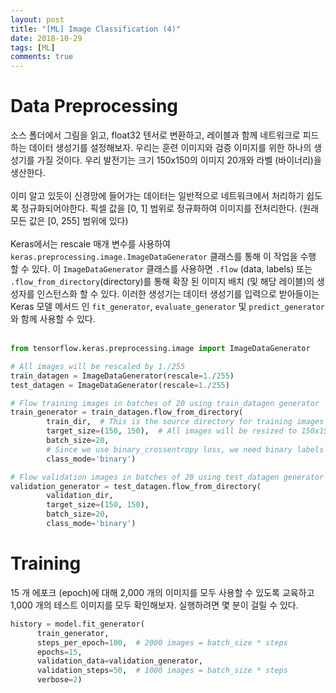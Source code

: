 ```yaml
---
layout: post
title: "[ML] Image Classification (4)"
date: 2018-10-29
tags: [ML]
comments: true
---
```


# Data Preprocessing

소스 폴더에서 그림을 읽고, float32 텐서로 변환하고, 레이블과 함께 네트워크로 피드하는 데이터 생성기를 설정해보자. 우리는 훈련 이미지와 검증 이미지를 위한 하나의 생성기를 가질 것이다. 우리 발전기는 크기 150x150의 이미지 20개와 라벨 (바이너리)을 생산한다. <br>
<br>
이미 알고 있듯이 신경망에 들어가는 데이터는 일반적으로 네트워크에서 처리하기 쉽도록 정규화되어야한다. 픽셀 값을 [0, 1] 범위로 정규화하여 이미지를 전처리한다. (원래 모든 값은 [0, 255] 범위에 있다) <br>
<br>
Keras에서는 rescale 매개 변수를 사용하여 `keras.preprocessing.image.ImageDataGenerator` 클래스를 통해 이 작업을 수행 할 수 있다. 이 `ImageDataGenerator` 클래스를 사용하면 `.flow` (data, labels) 또는 `.flow_from_directory`(directory)를 통해 확장 된 이미지 배치 (및 해당 레이블)의 생성자를 인스턴스화 할 수 있다. 이러한 생성기는 데이터 생성기를 입력으로 받아들이는 Keras 모델 메서드 인 `fit_generator`, `evaluate_generator` 및 `predict_generator`와 함께 사용할 수 있다.<br>
<br>

```python
from tensorflow.keras.preprocessing.image import ImageDataGenerator

# All images will be rescaled by 1./255
train_datagen = ImageDataGenerator(rescale=1./255)
test_datagen = ImageDataGenerator(rescale=1./255)

# Flow training images in batches of 20 using train_datagen generator
train_generator = train_datagen.flow_from_directory(
        train_dir,  # This is the source directory for training images
        target_size=(150, 150),  # All images will be resized to 150x150
        batch_size=20,
        # Since we use binary_crossentropy loss, we need binary labels
        class_mode='binary')

# Flow validation images in batches of 20 using test_datagen generator
validation_generator = test_datagen.flow_from_directory(
        validation_dir,
        target_size=(150, 150),
        batch_size=20,
        class_mode='binary')
```

# Training

15 개 에포크 (epoch)에 대해 2,000 개의 이미지를 모두 사용할 수 있도록 교육하고 1,000 개의 테스트 이미지를 모두 확인해보자. 실행하려면 몇 분이 걸릴 수 있다.

```python
history = model.fit_generator(
      train_generator,
      steps_per_epoch=100,  # 2000 images = batch_size * steps
      epochs=15,
      validation_data=validation_generator,
      validation_steps=50,  # 1000 images = batch_size * steps
      verbose=2)
```
